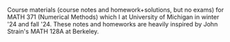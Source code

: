 Course materials (course notes and homework+solutions, but no exams) for MATH 371 (Numerical Methods) which I at University of Michigan in winter '24 and fall '24. These notes and homeworks are heavily inspired by John Strain's MATH 128A at Berkeley.
